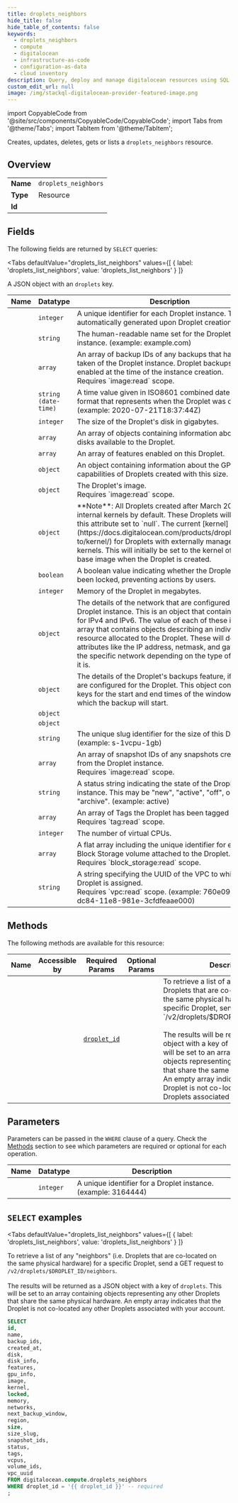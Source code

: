 ```yaml
--- 
title: droplets_neighbors
hide_title: false
hide_table_of_contents: false
keywords:
  - droplets_neighbors
  - compute
  - digitalocean
  - infrastructure-as-code
  - configuration-as-data
  - cloud inventory
description: Query, deploy and manage digitalocean resources using SQL
custom_edit_url: null
image: /img/stackql-digitalocean-provider-featured-image.png
---
```


import CopyableCode from '@site/src/components/CopyableCode/CopyableCode';
import Tabs from '@theme/Tabs';
import TabItem from '@theme/TabItem';

Creates, updates, deletes, gets or lists a <code>droplets_neighbors</code> resource.

## Overview
<table><tbody>
<tr><td><b>Name</b></td><td><code>droplets_neighbors</code></td></tr>
<tr><td><b>Type</b></td><td>Resource</td></tr>
<tr><td><b>Id</b></td><td><CopyableCode code="digitalocean.compute.droplets_neighbors" /></td></tr>
</tbody></table>

## Fields

The following fields are returned by `SELECT` queries:

<Tabs
    defaultValue="droplets_list_neighbors"
    values={[
        { label: 'droplets_list_neighbors', value: 'droplets_list_neighbors' }
    ]}
>
<TabItem value="droplets_list_neighbors">

A JSON object with an `droplets` key.

<table>
<thead>
    <tr>
    <th>Name</th>
    <th>Datatype</th>
    <th>Description</th>
    </tr>
</thead>
<tbody>
<tr>
    <td><CopyableCode code="id" /></td>
    <td><code>integer</code></td>
    <td>A unique identifier for each Droplet instance. This is automatically generated upon Droplet creation.</td>
</tr>
<tr>
    <td><CopyableCode code="name" /></td>
    <td><code>string</code></td>
    <td>The human-readable name set for the Droplet instance. (example: example.com)</td>
</tr>
<tr>
    <td><CopyableCode code="backup_ids" /></td>
    <td><code>array</code></td>
    <td>An array of backup IDs of any backups that have been taken of the Droplet instance.  Droplet backups are enabled at the time of the instance creation.<br />Requires `image:read` scope.</td>
</tr>
<tr>
    <td><CopyableCode code="created_at" /></td>
    <td><code>string (date-time)</code></td>
    <td>A time value given in ISO8601 combined date and time format that represents when the Droplet was created. (example: 2020-07-21T18:37:44Z)</td>
</tr>
<tr>
    <td><CopyableCode code="disk" /></td>
    <td><code>integer</code></td>
    <td>The size of the Droplet's disk in gigabytes.</td>
</tr>
<tr>
    <td><CopyableCode code="disk_info" /></td>
    <td><code>array</code></td>
    <td>An array of objects containing information about the disks available to the Droplet.</td>
</tr>
<tr>
    <td><CopyableCode code="features" /></td>
    <td><code>array</code></td>
    <td>An array of features enabled on this Droplet.</td>
</tr>
<tr>
    <td><CopyableCode code="gpu_info" /></td>
    <td><code>object</code></td>
    <td>An object containing information about the GPU capabilities of Droplets created with this size.</td>
</tr>
<tr>
    <td><CopyableCode code="image" /></td>
    <td><code>object</code></td>
    <td>The Droplet's image.<br />Requires `image:read` scope.</td>
</tr>
<tr>
    <td><CopyableCode code="kernel" /></td>
    <td><code>object</code></td>
    <td>**Note**: All Droplets created after March 2017 use internal kernels by default. These Droplets will have this attribute set to `null`.  The current [kernel](https://docs.digitalocean.com/products/droplets/how-to/kernel/) for Droplets with externally managed kernels. This will initially be set to the kernel of the base image when the Droplet is created. </td>
</tr>
<tr>
    <td><CopyableCode code="locked" /></td>
    <td><code>boolean</code></td>
    <td>A boolean value indicating whether the Droplet has been locked, preventing actions by users.</td>
</tr>
<tr>
    <td><CopyableCode code="memory" /></td>
    <td><code>integer</code></td>
    <td>Memory of the Droplet in megabytes.</td>
</tr>
<tr>
    <td><CopyableCode code="networks" /></td>
    <td><code>object</code></td>
    <td>The details of the network that are configured for the Droplet instance.  This is an object that contains keys for IPv4 and IPv6.  The value of each of these is an array that contains objects describing an individual IP resource allocated to the Droplet.  These will define attributes like the IP address, netmask, and gateway of the specific network depending on the type of network it is.</td>
</tr>
<tr>
    <td><CopyableCode code="next_backup_window" /></td>
    <td><code>object</code></td>
    <td>The details of the Droplet's backups feature, if backups are configured for the Droplet. This object contains keys for the start and end times of the window during which the backup will start.</td>
</tr>
<tr>
    <td><CopyableCode code="region" /></td>
    <td><code>object</code></td>
    <td></td>
</tr>
<tr>
    <td><CopyableCode code="size" /></td>
    <td><code>object</code></td>
    <td></td>
</tr>
<tr>
    <td><CopyableCode code="size_slug" /></td>
    <td><code>string</code></td>
    <td>The unique slug identifier for the size of this Droplet. (example: s-1vcpu-1gb)</td>
</tr>
<tr>
    <td><CopyableCode code="snapshot_ids" /></td>
    <td><code>array</code></td>
    <td>An array of snapshot IDs of any snapshots created from the Droplet instance.<br />Requires `image:read` scope.</td>
</tr>
<tr>
    <td><CopyableCode code="status" /></td>
    <td><code>string</code></td>
    <td>A status string indicating the state of the Droplet instance. This may be "new", "active", "off", or "archive". (example: active)</td>
</tr>
<tr>
    <td><CopyableCode code="tags" /></td>
    <td><code>array</code></td>
    <td>An array of Tags the Droplet has been tagged with.<br />Requires `tag:read` scope.</td>
</tr>
<tr>
    <td><CopyableCode code="vcpus" /></td>
    <td><code>integer</code></td>
    <td>The number of virtual CPUs.</td>
</tr>
<tr>
    <td><CopyableCode code="volume_ids" /></td>
    <td><code>array</code></td>
    <td>A flat array including the unique identifier for each Block Storage volume attached to the Droplet.<br />Requires `block_storage:read` scope.</td>
</tr>
<tr>
    <td><CopyableCode code="vpc_uuid" /></td>
    <td><code>string</code></td>
    <td>A string specifying the UUID of the VPC to which the Droplet is assigned.<br />Requires `vpc:read` scope. (example: 760e09ef-dc84-11e8-981e-3cfdfeaae000)</td>
</tr>
</tbody>
</table>
</TabItem>
</Tabs>

## Methods

The following methods are available for this resource:

<table>
<thead>
    <tr>
    <th>Name</th>
    <th>Accessible by</th>
    <th>Required Params</th>
    <th>Optional Params</th>
    <th>Description</th>
    </tr>
</thead>
<tbody>
<tr>
    <td><a href="#droplets_list_neighbors"><CopyableCode code="droplets_list_neighbors" /></a></td>
    <td><CopyableCode code="select" /></td>
    <td><a href="#parameter-droplet_id"><code>droplet_id</code></a></td>
    <td></td>
    <td>To retrieve a list of any "neighbors" (i.e. Droplets that are co-located on<br />the same physical hardware) for a specific Droplet, send a GET request to<br />`/v2/droplets/$DROPLET_ID/neighbors`.<br /><br />The results will be returned as a JSON object with a key of `droplets`. This<br />will be set to an array containing objects representing any other Droplets<br />that share the same physical hardware. An empty array indicates that the<br />Droplet is not co-located any other Droplets associated with your account.<br /></td>
</tr>
</tbody>
</table>

## Parameters

Parameters can be passed in the `WHERE` clause of a query. Check the [Methods](#methods) section to see which parameters are required or optional for each operation.

<table>
<thead>
    <tr>
    <th>Name</th>
    <th>Datatype</th>
    <th>Description</th>
    </tr>
</thead>
<tbody>
<tr id="parameter-droplet_id">
    <td><CopyableCode code="droplet_id" /></td>
    <td><code>integer</code></td>
    <td>A unique identifier for a Droplet instance. (example: 3164444)</td>
</tr>
</tbody>
</table>

## `SELECT` examples

<Tabs
    defaultValue="droplets_list_neighbors"
    values={[
        { label: 'droplets_list_neighbors', value: 'droplets_list_neighbors' }
    ]}
>
<TabItem value="droplets_list_neighbors">

To retrieve a list of any "neighbors" (i.e. Droplets that are co-located on<br />the same physical hardware) for a specific Droplet, send a GET request to<br />`/v2/droplets/$DROPLET_ID/neighbors`.<br /><br />The results will be returned as a JSON object with a key of `droplets`. This<br />will be set to an array containing objects representing any other Droplets<br />that share the same physical hardware. An empty array indicates that the<br />Droplet is not co-located any other Droplets associated with your account.<br />

```sql
SELECT
id,
name,
backup_ids,
created_at,
disk,
disk_info,
features,
gpu_info,
image,
kernel,
locked,
memory,
networks,
next_backup_window,
region,
size,
size_slug,
snapshot_ids,
status,
tags,
vcpus,
volume_ids,
vpc_uuid
FROM digitalocean.compute.droplets_neighbors
WHERE droplet_id = '{{ droplet_id }}' -- required
;
```
</TabItem>
</Tabs>
